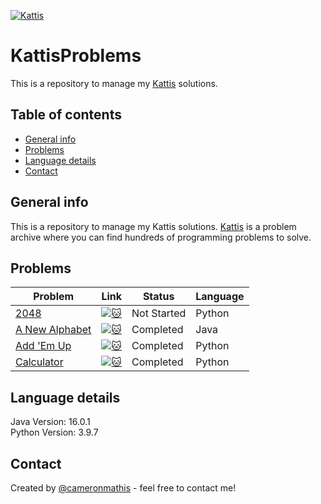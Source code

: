 [<img alt="Kattis" src=https://open.kattis.com/images/site-logo />](https://open.kattis.com/)

# KattisProblems
This is a repository to manage my [Kattis](https://open.kattis.com/) solutions.

## Table of contents
* [General info](#general-info)
* [Problems](#problems)
* [Language details](#language-details)
* [Contact](#contact)

## General info
This is a repository to manage my Kattis solutions. [Kattis](https://open.kattis.com/) is a problem archive where you can find hundreds of programming problems to solve.

## Problems
| Problem | Link | Status | Language |
| - | - | - | - |
| [2048](https://github.com/cameronmathis/KattisProblems/tree/main/2048) | [![:cat:](https://open.kattis.com/favicon)](https://open.kattis.com/problems/2048) | Not Started | Python |
| [A New Alphabet](https://github.com/cameronmathis/KattisProblems/tree/main/A%20New%20Alphabet) | [![:cat:](https://open.kattis.com/favicon)](https://open.kattis.com/problems/anewalphabet) | Completed | Java |
| [Add 'Em Up](https://github.com/cameronmathis/KattisProblems/tree/main/Add%20'Em%20Up!) | [![:cat:](https://open.kattis.com/favicon)](https://open.kattis.com/problems/addemup) | Completed | Python |
| [Calculator](https://github.com/cameronmathis/KattisProblems/tree/main/Calculator!) | [![:cat:](https://open.kattis.com/favicon)](https://open.kattis.com/problems/calculator) | Completed | Python |

## Language details
Java Version: 16.0.1 </br>
Python Version: 3.9.7

## Contact
Created by [@cameronmathis](https://github.com/cameronmathis/) - feel free to contact me!
